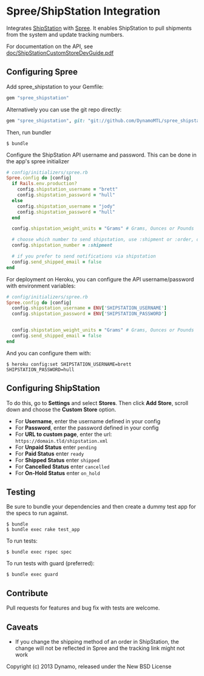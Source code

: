 Spree/ShipStation Integration
==============================

Integrates [ShipStation](http://www.shipstation.com) with [Spree](http://spreecommerce.com). It enables ShipStation to pull shipments from the system and update tracking numbers.

For documentation on the API, see [doc/ShipStationCustomStoreDevGuide.pdf](https://github.com/DynamoMTL/spree_shipstation/blob/master/doc/ShipStationCustomStoreDevGuide.pdf?raw=true)

Configuring Spree
-----------

Add spree_shipstation to your Gemfile:

```ruby
gem "spree_shipstation"
```

Alternatively you can use the git repo directly:

```ruby
gem "spree_shipstation", git: "git://github.com/DynamoMTL/spree_shipstation.git"
```

Then, run bundler

    $ bundle

Configure the ShipStation API username and password. This can be done in the app's spree initializer

```ruby
# config/initializers/spree.rb
Spree.config do |config|
  if Rails.env.production?
    config.shipstation_username = "brett"
    config.shipstation_password = "hull"
  else
    config.shipstation_username = "jody"
    config.shipstation_password = "hull"
  end

  config.shipstation_weight_units = "Grams" # Grams, Ounces or Pounds

  # choose which number to send shipstation, use :shipment or :order, default is :shipment
  config.shipstation_number = :shipment

  # if you prefer to send notifications via shipstation
  config.send_shipped_email = false
end
```

For deployment on Heroku, you can configure the API username/password with environment variables:

```ruby
# config/initializers/spree.rb
Spree.config do |config|
  config.shipstation_username = ENV['SHIPSTATION_USERNAME']
  config.shipstation_password = ENV['SHIPSTATION_PASSWORD']


  config.shipstation_weight_units = "Grams" # Grams, Ounces or Pounds
  config.send_shipped_email = false
end
```

And you can configure them with:

    $ heroku config:set SHIPSTATION_USERNAME=brett SHIPSTATION_PASSWORD=hull

Configuring ShipStation
-----------------------

To do this, go to **Settings** and select **Stores**. Then click **Add Store**, scroll down and choose the **Custom Store** option.

- For **Username**, enter the username defined in your config
- For **Password**, enter the password defined in your config
- For **URL to custom page**, enter the url: `https://domain.tld/shipstation.xml`
- For **Unpaid Status** enter `pending`
- For **Paid Status** enter `ready`
- For **Shipped Status** enter `shipped`
- For **Cancelled Status** enter `cancelled`
- For **On-Hold Status** enter `on_hold`


Testing
-------

Be sure to bundle your dependencies and then create a dummy test app for the specs to run against.

    $ bundle
    $ bundle exec rake test_app

To run tests:

    $ bundle exec rspec spec

To run tests with guard (preferred):
    
    $ bundle exec guard


Contribute
-----------

Pull requests for features and bug fix with tests are welcome.


Caveats
-------
- If you change the shipping method of an order in ShipStation, the change will not be reflected in Spree and the tracking link might not work

Copyright (c) 2013 Dynamo, released under the New BSD License
